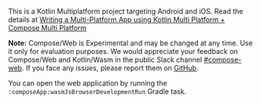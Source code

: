 This is a Kotlin Multiplatform project targeting Android and iOS. Read the details at [Writing a Multi-Platform App using Kotlin Multi Platform + Compose Multi Platform](https://blog.dyor.com/writing-a-multi-platform-app-using-kotlin-multi-platform-compose-multi-platform)

**Note:** Compose/Web is Experimental and may be changed at any time. Use it only for evaluation purposes.
We would appreciate your feedback on Compose/Web and Kotlin/Wasm in the public Slack channel [#compose-web](https://slack-chats.kotlinlang.org/c/compose-web).
If you face any issues, please report them on [GitHub](https://github.com/JetBrains/compose-multiplatform/issues).

You can open the web application by running the `:composeApp:wasmJsBrowserDevelopmentRun` Gradle task.
